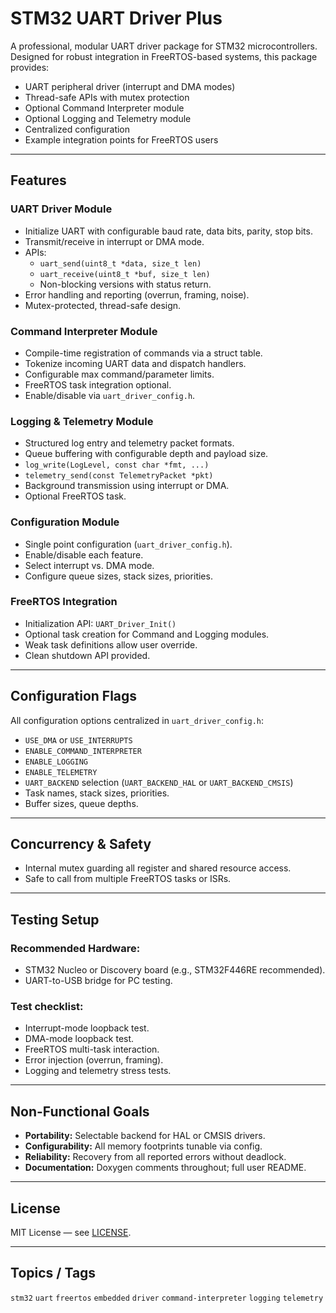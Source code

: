 # STM32 UART Driver Plus

A professional, modular UART driver package for STM32 microcontrollers. Designed for robust integration in FreeRTOS-based systems, this package provides:

- UART peripheral driver (interrupt and DMA modes)
- Thread-safe APIs with mutex protection
- Optional Command Interpreter module
- Optional Logging and Telemetry module
- Centralized configuration
- Example integration points for FreeRTOS users

---

## Features

### UART Driver Module
- Initialize UART with configurable baud rate, data bits, parity, stop bits.
- Transmit/receive in interrupt or DMA mode.
- APIs:
  - `uart_send(uint8_t *data, size_t len)`
  - `uart_receive(uint8_t *buf, size_t len)`
  - Non-blocking versions with status return.
- Error handling and reporting (overrun, framing, noise).
- Mutex-protected, thread-safe design.

### Command Interpreter Module
- Compile-time registration of commands via a struct table.
- Tokenize incoming UART data and dispatch handlers.
- Configurable max command/parameter limits.
- FreeRTOS task integration optional.
- Enable/disable via `uart_driver_config.h`.

### Logging & Telemetry Module
- Structured log entry and telemetry packet formats.
- Queue buffering with configurable depth and payload size.
- `log_write(LogLevel, const char *fmt, ...)`
- `telemetry_send(const TelemetryPacket *pkt)`
- Background transmission using interrupt or DMA.
- Optional FreeRTOS task.

### Configuration Module
- Single point configuration (`uart_driver_config.h`).
- Enable/disable each feature.
- Select interrupt vs. DMA mode.
- Configure queue sizes, stack sizes, priorities.

### FreeRTOS Integration
- Initialization API: `UART_Driver_Init()`
- Optional task creation for Command and Logging modules.
- Weak task definitions allow user override.
- Clean shutdown API provided.

---

## Configuration Flags

All configuration options centralized in `uart_driver_config.h`:
- `USE_DMA` or `USE_INTERRUPTS`
- `ENABLE_COMMAND_INTERPRETER`
- `ENABLE_LOGGING`
- `ENABLE_TELEMETRY`
- `UART_BACKEND` selection (`UART_BACKEND_HAL` or `UART_BACKEND_CMSIS`)
- Task names, stack sizes, priorities.
- Buffer sizes, queue depths.

---

## Concurrency & Safety

- Internal mutex guarding all register and shared resource access.
- Safe to call from multiple FreeRTOS tasks or ISRs.

---

## Testing Setup

### Recommended Hardware:
- STM32 Nucleo or Discovery board (e.g., STM32F446RE recommended).
- UART-to-USB bridge for PC testing.

### Test checklist:
- Interrupt-mode loopback test.
- DMA-mode loopback test.
- FreeRTOS multi-task interaction.
- Error injection (overrun, framing).
- Logging and telemetry stress tests.

---

## Non-Functional Goals
- **Portability:** Selectable backend for HAL or CMSIS drivers.
- **Configurability:** All memory footprints tunable via config.
- **Reliability:** Recovery from all reported errors without deadlock.
- **Documentation:** Doxygen comments throughout; full user README.

---

## License
MIT License — see [LICENSE](LICENSE).

---

## Topics / Tags
`stm32` `uart` `freertos` `embedded` `driver` `command-interpreter` `logging` `telemetry`
